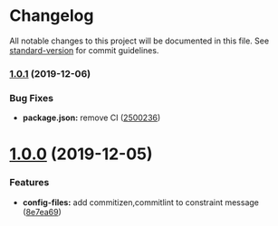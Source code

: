 # Changelog

All notable changes to this project will be documented in this file. See [standard-version](https://github.com/conventional-changelog/standard-version) for commit guidelines.

### [1.0.1](https://github.com/shufangyi/engineering-sample/compare/v1.0.0...v1.0.1) (2019-12-06)


### Bug Fixes

* **package.json:** remove CI ([2500236](https://github.com/shufangyi/engineering-sample/commit/2500236594cf944fdf7c67716051a04fab98e712))

<a name="1.0.0"></a>
# [1.0.0](https://github.com/shufangyi/engineering-sample/compare/8e7ea69...v1.0.0) (2019-12-05)


### Features

* **config-files:** add commitizen,commitlint to constraint message ([8e7ea69](https://github.com/shufangyi/engineering-sample/commit/8e7ea69))
